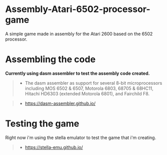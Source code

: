 # Assembly-Atari-6502-processor-game
A simple game made in assembly for the Atari 2600 based on the 6502 processor.

# Assembling the code

**Currently using dasm assembler to test the assembly code created.** 
>  - The dasm assembler as support for several 8-bit microprocessors including MOS 6502 & 6507, Motorola 6803, 68705 & 68HC11, Hitachi HD6303 (extended Motorola 6801), and Fairchild F8.


> - https://dasm-assembler.github.io/


# Testing the game

Right now i'm using the stella emulator to test the game that i'm creating.
> - https://stella-emu.github.io/

